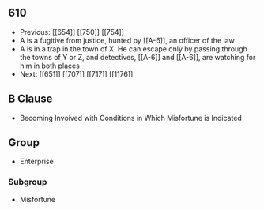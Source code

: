## 610
- Previous: [[654]] [[750]] [[754]] 
- A is a fugitive from justice, hunted by [[A-6]], an officer of the law
- A is in a trap in the town of X. He can escape only by passing through the towns of Y or Z, and detectives, [[A-6]] and [[A-6]], are watching for him in both places
- Next: [[651]] [[707]] [[717]] [[1176]] 

## B Clause
- Becoming Invoived with Conditions in Which Misfortune is Indicated

## Group
- Enterprise

### Subgroup
- Misfortune

